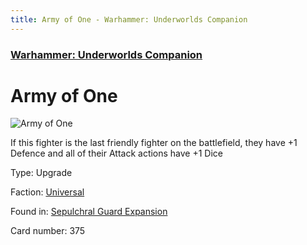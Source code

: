 ```yaml
---
title: Army of One - Warhammer: Underworlds Companion
---
```


### [Warhammer: Underworlds Companion](https://guidokessels.github.io/wh-underworlds)

  

# Army of One

![Army of One](https://warhammerunderworlds.com/wp-content/uploads/sites/6/2017/12/375_ENG-Army-of-One.png)

If this fighter is the last friendly fighter on the battlefield, they have +1 Defence and all of their Attack actions have +1 Dice

Type: Upgrade

Faction: [Universal](https://guidokessels.github.io/wh-underworlds/factions/universal)

Found in: [Sepulchral Guard Expansion](https://guidokessels.github.io/wh-underworlds/locations/sepulchral-guard-expansion)

Card number: 375
